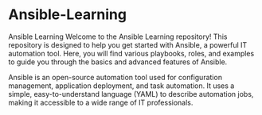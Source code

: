# Ansible-Learning
Ansible Learning  Welcome to the Ansible Learning repository! This repository is designed to help you get started with Ansible, a powerful IT automation tool. Here, you will find various playbooks, roles, and examples to guide you through the basics and advanced features of Ansible.

Ansible is an open-source automation tool used for configuration management, application deployment, and task automation. It uses a simple, easy-to-understand language (YAML) to describe automation jobs, making it accessible to a wide range of IT professionals.
